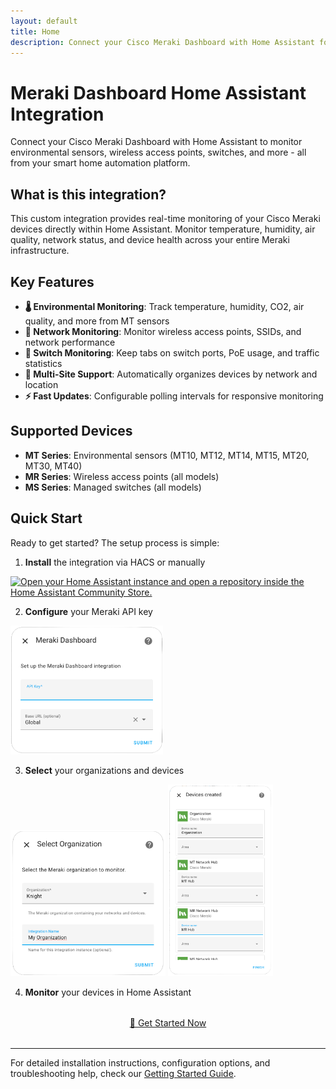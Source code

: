 ```yaml
---
layout: default
title: Home
description: Connect your Cisco Meraki Dashboard with Home Assistant for comprehensive monitoring of environmental sensors and network infrastructure
---
```


# Meraki Dashboard Home Assistant Integration

Connect your Cisco Meraki Dashboard with Home Assistant to monitor environmental sensors, wireless access points, switches, and more - all from your smart home automation platform.

## What is this integration?

This custom integration provides real-time monitoring of your Cisco Meraki devices directly within Home Assistant. Monitor temperature, humidity, air quality, network status, and device health across your entire Meraki infrastructure.

## Key Features

- **🌡️ Environmental Monitoring**: Track temperature, humidity, CO2, air quality, and more from MT sensors
- **📡 Network Monitoring**: Monitor wireless access points, SSIDs, and network performance
- **🔌 Switch Monitoring**: Keep tabs on switch ports, PoE usage, and traffic statistics
- **🏢 Multi-Site Support**: Automatically organizes devices by network and location
- **⚡ Fast Updates**: Configurable polling intervals for responsive monitoring

## Supported Devices

- **MT Series**: Environmental sensors (MT10, MT12, MT14, MT15, MT20, MT30, MT40)
- **MR Series**: Wireless access points (all models)
- **MS Series**: Managed switches (all models)

## Quick Start

Ready to get started? The setup process is simple:

1. **Install** the integration via HACS or manually

[![Open your Home Assistant instance and open a repository inside the Home Assistant Community Store.](https://my.home-assistant.io/badges/hacs_repository.svg)](https://my.home-assistant.io/redirect/hacs_repository/?owner=rknightion&repository=meraki-dashboard-ha&category=integration)

2. **Configure** your Meraki API key

<img src="./images/setup1.png" alt="setup1" style="zoom:30%;" />

3. **Select** your organizations and devices



<img src="./images/setup2.png" alt="setup2" style="zoom:30%;" />

<img src="./images/setup3.png" alt="setup3" style="zoom:30%;" />

4. **Monitor** your devices in Home Assistant



<div class="hero-badges" style="text-align: center; margin: 2rem 0;">
  <a href="getting-started" class="md-button md-button--primary md-button--stretch">
    🚀 Get Started Now
  </a>
</div>

---

<div class="alert alert-info" role="alert">
  <i class="bi bi-question-circle me-2"></i>
  For detailed installation instructions, configuration options, and troubleshooting help, check our <a href="getting-started.md" class="alert-link">Getting Started Guide</a>.
</div>
